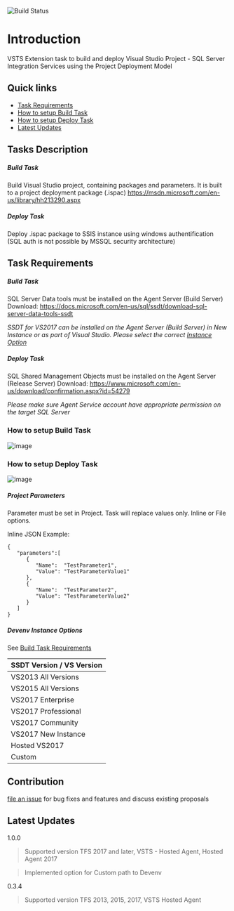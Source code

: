 ![Build Status](https://toxicglobe.visualstudio.com/_apis/public/build/definitions/62790b7f-50dd-4a0e-8954-b613d4a9e98b/44/badge)

# Introduction
VSTS Extension task to build and deploy Visual Studio Project - SQL Server Integration Services using the Project Deployment Model

## Quick links
- [Task Requirements](#task-requirements)
- [How to setup Build Task](#how-to-setup-build-task)
- [How to setup Deploy Task](#how-to-setup-deploy-task)
- [Latest Updates](#latest-updates)

## Tasks Description
##### Build Task
Build Visual Studio project, containing packages and parameters. It is built to a project deployment package (.ispac)
https://msdn.microsoft.com/en-us/library/hh213290.aspx

##### Deploy Task
Deploy .ispac package to SSIS instance using windows authentification (SQL auth is not possible by MSSQL security architecture)

## Task Requirements
##### Build Task
SQL Server Data tools must be installed on the Agent Server (Build Server)
Download: https://docs.microsoft.com/en-us/sql/ssdt/download-sql-server-data-tools-ssdt

_SSDT for VS2017 can be installed on the Agent Server (Build Server) in New Instance or as part of Visual Studio.
Please select the correct [Instance Option](#devenv-instance-options)_

##### Deploy Task
SQL Shared Management Objects must be installed on the Agent Server (Release Server)
Download: https://www.microsoft.com/en-us/download/confirmation.aspx?id=54279

_Please make sure Agent Service account have appropriate permission on the target SQL Server_

### How to setup Build Task
![image](/images/build.png)

### How to setup Deploy Task
![image](/images/deploy.png)

##### Project Parameters
Parameter must be set in Project. Task will replace values only. Inline or File options.

Inline JSON Example:
```
{
   "parameters":[
      {
	     "Name":  "TestParameter1",
	     "Value": "TestParameterValue1"
      },
      {
	     "Name":  "TestParameter2",
	     "Value": "TestParameterValue2"
      }
   ]
}
```

##### Devenv Instance Options
See [Build Task Requirements](#build)

| SSDT Version / VS Version  |
|:--------------------|
| VS2013 All Versions |
| VS2015 All Versions |
| VS2017 Enterprise   |
| VS2017 Professional |
| VS2017 Community    |
| VS2017 New Instance | 
| Hosted VS2017       |
| Custom 		      |

## Contribution
[file an issue](https://github.com/ToxicGlobe/VSTS-SSIS-Extension/issues) for bug fixes and features and discuss existing proposals

## Latest Updates

1.0.0
> Supported version TFS 2017 and later, VSTS - Hosted Agent, Hosted Agent 2017

> Implemented option for Custom path to Devenv

0.3.4
> Supported version TFS 2013, 2015, 2017, VSTS Hosted Agent
